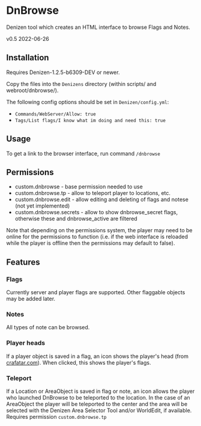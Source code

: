 # DnBrowse

Denizen tool which creates an HTML interface to browse Flags and Notes.

v0.5 2022-06-26

## Installation

Requires Denizen-1.2.5-b6309-DEV or newer.

Copy the files into the `Denizens` directory (within scripts/ and webroot/dnbrowse/).

The following config options should be set in `Denizen/config.yml`:
- `Commands/WebServer/Allow: true`
- `Tags/List flags/I know what im doing and need this: true`

## Usage

To get a link to the browser interface, run command `/dnbrowse`

## Permissions

- custom.dnbrowse - base permission needed to use
- custom.dnbrowse.tp - allow to teleport player to locations, etc.
- custom.dnbrowse.edit - allow editing and deleting of flags and notese (not yet implemented)
- custom.dnbrowse.secrets - allow to show dnbrowse_secret flags, otherwise these and dnbrowse_active are filtered

Note that depending on the permissions system, the player may need to be online for the permissions to function (i.e. if the web interface is reloaded while the player is offline then the permissions may default to false).

## Features

### Flags

Currently server and player flags are supported. Other flaggable objects may be added later.

### Notes

All types of note can be browsed.

### Player heads

If a player object is saved in a flag, an icon shows the player's head (from [crafatar.com](https://crafatar.com/)). When clicked, this shows the player's flags.

### Teleport

If a Location or AreaObject is saved in flag or note, an icon allows the player who launched DnBrowse to be teleported to the location. In the case of an AreaObject the player will be teleported to the center and the area will be selected with the Denizen Area Selector Tool and/or WorldEdit, if available.  Requires permission `custom.dnbrowse.tp`
